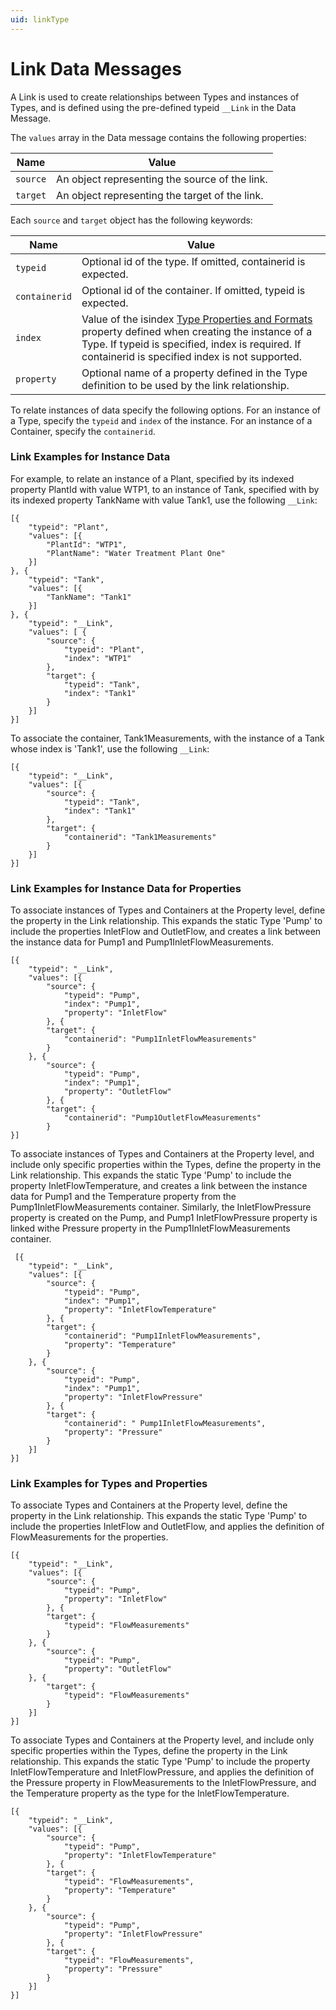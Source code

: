 ```yaml
---
uid: linkType
---
```


# Link Data Messages


A Link is used to create relationships between Types and instances of Types, and is defined using the pre-defined typeid `__Link` in the Data Message.

The `values` array in the Data message contains the following properties:

| Name | Value |
| --- | --- |
| `source` | An object representing the source of the link. |
| `target` | An object representing the target of the link. |

Each `source` and `target` object has the following keywords:

| Name | Value |
| --- | --- |
| `typeid` | Optional id of the type. If omitted, containerid is expected. |
| `containerid` | Optional id of the container. If omitted, typeid is expected. |
| `index` | Value of the isindex [Type Properties and Formats](xref:typePropertiesAndFormats) property defined when creating the instance of a Type. If typeid is specified, index is required. If containerid is specified index is not supported. |
| `property` | Optional name of a property defined in the Type definition to be used by the link relationship. |

To relate instances of data specify the following options. For an instance of a Type, specify the `typeid` and `index` of the instance. 
For an instance of a Container, specify the `containerid`. 

### Link Examples for Instance Data

For example, to relate an instance of a Plant, specified by its indexed property PlantId with value WTP1, to an instance of Tank, specified with by its indexed property TankName with value Tank1, use the following `__Link`:

    [{ 
        "typeid": "Plant", 
        "values": [{ 
			"PlantId": "WTP1", 
			"PlantName": "Water Treatment Plant One" 
		}] 
    }, { 
        "typeid": "Tank", 
        "values": [{ 
			"TankName": "Tank1" 
		}] 
    }, { 
        "typeid": "__Link", 
        "values": [ { 
			"source": { 
				"typeid": "Plant", 
				"index": "WTP1"
			}, 
            "target": { 
				"typeid": "Tank", 
				"index": "Tank1" 
			} 
		}]
    }]


To associate the container, Tank1Measurements, with the instance of a Tank whose index is \'Tank1\', use the following `__Link`:

    [{  
		"typeid": "__Link", 
        "values": [{ 
			"source": { 
				"typeid": "Tank", 
				"index": "Tank1"
			}, 
            "target": {
				"containerid": "Tank1Measurements" 
			}
		}]
	}] 

### Link Examples for Instance Data for Properties

To associate instances of Types and Containers at the Property level, define the property in the Link relationship. 
This expands the static Type \'Pump\' to include the properties InletFlow and OutletFlow, and creates a link between the instance data for Pump1 and Pump1InletFlowMeasurements.
 
	[{ 
		"typeid": "__Link", 
		"values": [{ 
			"source": { 
				"typeid": "Pump", 
				"index": "Pump1",  
				"property": "InletFlow" 
			}, { 
			"target": { 
				"containerid": "Pump1InletFlowMeasurements" 
			} 
		}, {
			"source": { 
				"typeid": "Pump",
				"index": "Pump1",  
				"property": "OutletFlow" 
			}, { 
			"target": { 
				"containerid": "Pump1OutletFlowMeasurements" 
			} 
	}]

To associate instances of Types and Containers at the Property level, and include only specific properties within the Types, define the property in the Link relationship. 
This expands the static Type \'Pump\' to include the property InletFlowTemperature, and creates a link between the instance data for Pump1 and the Temperature property from the Pump1InletFlowMeasurements container.
Similarly, the InletFlowPressure property is created on the Pump, and Pump1 InletFlowPressure property is linked withe Pressure property in the Pump1InletFlowMeasurements container.

	 [{ 
		"typeid": "__Link", 
		"values": [{ 
			"source": { 
				"typeid": "Pump", 
				"index": "Pump1",  
				"property": "InletFlowTemperature" 
			}, { 
			"target": { 
				"containerid": "Pump1InletFlowMeasurements",
				"property": "Temperature"  
			}	 
		}, {
			"source": { 
				"typeid": "Pump",
				"index": "Pump1",  
				"property": "InletFlowPressure" 
			}, { 
			"target": { 
				"containerid": " Pump1InletFlowMeasurements",
				"property": "Pressure"  
			} 
		}]
	}] 
	
### Link Examples for Types and Properties

To associate Types and Containers at the Property level, define the property in the Link relationship. 
This expands the static Type \'Pump\' to include the properties InletFlow and OutletFlow, and applies the definition of FlowMeasurements for the properties.
 
	[{ 
		"typeid": "__Link", 
		"values": [{ 
			"source": { 
				"typeid": "Pump", 
				"property": "InletFlow" 
			}, { 
			"target": { 
				"typeid": "FlowMeasurements" 
			} 
		}, {
			"source": { 
				"typeid": "Pump", 
				"property": "OutletFlow" 
		}, { 
			"target": { 
				"typeid": "FlowMeasurements" 
			} 
		}]
	}] 

To associate Types and Containers at the Property level, and include only specific properties within the Types, define the property in the Link relationship. 
This expands the static Type \'Pump\' to include the property InletFlowTemperature and InletFlowPressure, and applies the definition of the Pressure property in FlowMeasurements to the InletFlowPressure,
and the Temperature property as the type for the InletFlowTemperature.

	[{ 
		"typeid": "__Link", 
		"values": [{ 
			"source": { 
				"typeid": "Pump", 
				"property": "InletFlowTemperature" 
			}, { 
			"target": { 
				"typeid": "FlowMeasurements",
				"property": "Temperature" 
			} 
		}, {
			"source": { 
				"typeid": "Pump", 
				"property": "InletFlowPressure" 
			}, { 
			"target": { 
				"typeid": "FlowMeasurements", 
				"property": "Pressure" 
			} 
		}]
	}]
